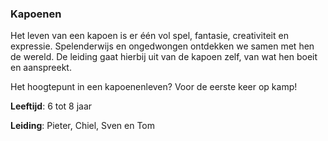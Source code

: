 ### Kapoenen
Het leven van een kapoen is er één vol spel, fantasie, creativiteit en expressie. Spelenderwijs en ongedwongen ontdekken we samen met hen de wereld. De leiding gaat hierbij uit van de kapoen zelf, van wat hen boeit en aanspreekt.

Het hoogtepunt in een kapoenenleven? Voor de eerste keer op kamp!

**Leeftijd**: 6 tot 8 jaar

**Leiding**: Pieter, Chiel, Sven en Tom
